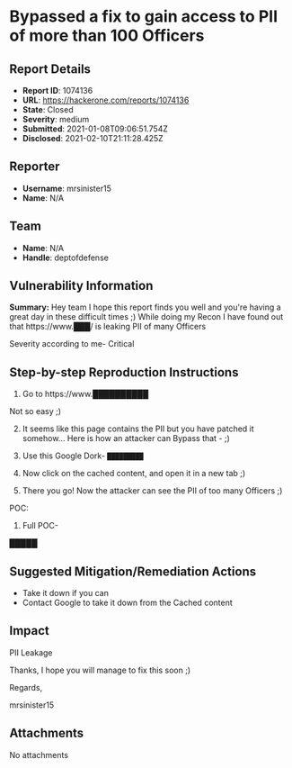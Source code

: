 # Bypassed a fix to gain access to PII of more than 100 Officers

## Report Details
- **Report ID**: 1074136
- **URL**: https://hackerone.com/reports/1074136
- **State**: Closed
- **Severity**: medium
- **Submitted**: 2021-01-08T09:06:51.754Z
- **Disclosed**: 2021-02-10T21:11:28.425Z

## Reporter
- **Username**: mrsinister15
- **Name**: N/A

## Team
- **Name**: N/A
- **Handle**: deptofdefense

## Vulnerability Information
**Summary:**
Hey team I hope this report finds you well and you're having a great day in these difficult times ;)
While doing my Recon I have found out that https://www.███/ is leaking PII of many Officers

Severity according to me- Critical

## Step-by-step Reproduction Instructions

1. Go to https://www.██████████

Not so easy ;)

2. It seems like this page contains the PII but you have patched it somehow...
Here is how an attacker can Bypass that - ;)

3.  Use this Google Dork- 
`█████████`

4. Now click on the cached content, and open it in a new tab ;)

5. There you go! Now the attacker can see the PII of too many Officers ;)

POC:
1. Full POC-

█████


## Suggested Mitigation/Remediation Actions
 - Take it down if you can
 - Contact Google to take it down from the Cached content

## Impact

PII Leakage

Thanks, I hope you will manage to fix this soon ;)

Regards,

mrsinister15

## Attachments
No attachments
